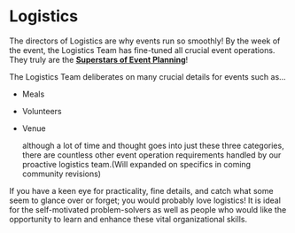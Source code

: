 # Logistics

The directors of Logistics are why events run so smoothly! By the week of the event, the Logistics Team has fine-tuned all crucial event operations. They truly are the [**Superstars of Event Planning**](../Resources/Resources.md#Organization/Collaboration)!

The Logistics Team deliberates on many crucial details for events such as...

* Meals

* Volunteers

* Venue

  although a lot of time and thought goes into just these three categories, there are countless other event operation requirements handled by our proactive logistics team.(Will expanded on specifics in coming community revisions)

If you have a keen eye for practicality, fine details, and catch what some seem to glance over or forget; you would probably love logistics! It is ideal for the self-motivated problem-solvers as well as people who would like the opportunity to learn and enhance these vital organizational skills.
